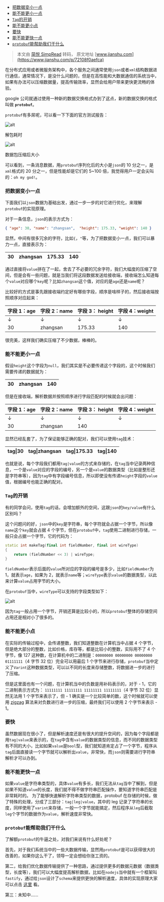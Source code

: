 - [把数据变小一点](#把数据变小一点)
- [能不能更小一点](#能不能更小一点)
- [`Tag`的开销](#tag的开销)
- [能不能更小点](#能不能更小点)
- [要快](#要快)
- [能不能更快一点](#能不能更快一点)
- [`protobuf`能帮助我们干什么](#protobuf能帮助我们干什么)

> 本文由 [简悦 SimpRead](http://ksria.com/simpread/) 转码， 原文地址 [www.jianshu.com](https://www.jianshu.com/p/72108f0aefca)

在分布式应用或者微服务架构中，各个服务之间通常使用`json`或者`xml`结构数据进行通信，通常情况下，是没什么问题的，但是在高性能和大数据通信的系统当中，如果有办法可以压缩数据量，提高传输效率，显然会给用户带来更快更流畅的体验。

google 公司就通过使用一种新的数据交换格式办到了这点，新的数据交换的格式叫做 **`protobuf`**。

`protobuf`有多屌呢，可以看一下下面的官方测试报告：

![alt](http://upload-images.jianshu.io/upload_images/4328038-586af6b3fc3228af.png)

解包耗时

![alt](http://upload-images.jianshu.io/upload_images/4328038-4c387af58311cd9c.png)

数据包压缩后大小

可以看到，一条消息数据，用`protobuf`序列化后的大小是`json`的 10 分之一，是`xml`格式的 20 分之一，但是性能却是它们的 5~100 倍，我觉得用户一定会尖叫的：`oh my god!`。

### 把数据变小一点

下面我们以`json`数据为基础出发，通过一步一步的对它进行优化，来理解`protobuf`的实现原理。

对于一条信息，`json`的表示方式为：

```json
{ "age": 30, "name": "zhangsan",  "height": 175.33, "weight": 140 }
```

显然，中间有很多冗余的字符，比如`{`，`"`等，为了把数据变小一点，我们可以暴力一点，直接表示为：

<table><thead><tr><th>30</th><th>zhangsan</th><th>175.33</th><th>140</th></tr></thead><tbody></tbody></table>

通过直接将`value`拼在了一起，舍去了不必要的冗余字符，我们大幅度的压缩了空间，但是会有一些问题，就是当我们将这段数据发送给接收端，接收端怎么知道每个`value`对应哪个`key`呢？比如`zhangsan`这个值，对应的是`age`还是`name`呢？

比较好的方式是事先跟接收端约定好有哪些字段，顺序是啥样子的，然后接收端按照顺序对应起来：

<table><thead><tr><th>字段 1：age</th><th>字段 2：name</th><th>字段 3： height</th><th>字段 4：weight</th></tr></thead><tbody><tr><td>↓</td><td>↓</td><td>↓</td><td>↓</td></tr><tr><td>30</td><td>zhangsan</td><td>175.33</td><td>140</td></tr></tbody></table>

很完美，这样我们确实压缩了不少数据，棒棒的。

### 能不能更小一点

假设`height`这个字段为`null`，我们其实是不必要传递这个字段的，这个时候我们需要传递的数据就为：

<table><thead><tr><th>30</th><th>zhangsan</th><th>140</th></tr></thead><tbody></tbody></table>

但是在接收端，解析数据并按照顺序进行字段匹配的时候就会出问题：

<table><thead><tr><th>字段 1：age</th><th>字段 2：name</th><th>字段 3： height</th><th>字段 4：weight</th></tr></thead><tbody><tr><td>↓</td><td>↓</td><td>↓</td><td>↓</td></tr><tr><td>30</td><td>zhangsan</td><td>140</td></tr></tbody></table>

显然已经乱套了，为了保证能够正确的配对，我们可以使用`tag`技术：

<table><thead><tr><th>tag|30</th><th>tag|zhangsan</th><th>tag|175.33</th><th>tag|140</th></tr></thead><tbody></tbody></table>

也就是说，每个字段我们都用`tag|value`的方式来存储的，在`tag`当中记录两种信息，一个是`value`对应的字段的编号，另一个是`value`的数据类型（比如是整形还是字符串等），因为`tag`中有字段编号信息，所以即使没有传递`height`字段的`value`值，根据编号也能正确的配对。

### `Tag`的开销

有的同学会问，使用`tag`的话，会增加额外的空间，这跟`json`的`key/value`有什么区别吗？

这个问题问的好，`json`中的`key`是字符串，每个字符就会占据一个字节，所以像`name`这个`key`就会占据 4 个字节，但在`protobuf`中，`tag`使用二进制进行存储，一般只会占据一个字节，它的代码为：

```cpp
static int makeTag(final int fieldNumber, final int wireType)
{
    return (fieldNumber << 3) | wireType;
}
```

`fieldNumber`表示后面的`value`所对应的字段的编号是多少，比如`fieldNumber`为 1，就表示`age`，如果为 2，就表示`name`等；`wireType`表示`value`的数据类型，以此来计算`value`占用字节的大小。

在`protobuf`当中，`wireType`可以支持的字段类型如下：

![alt](http://upload-images.jianshu.io/upload_images/4328038-ef794a023726e3a7.png)

因为`tag`一般占用一个字节，开销还算是比较小的，所以`protobuf`整体的存储空间占用还是相对小了很多的。

### 能不能更小点

在实际的传输过程中，会传递整数，我们知道整数在计算机当中占据 4 个字节，但是绝大部分的整数，比如价格，库存等，都是比较小的整数，实际用不了 4 个字节，像 127 这种数，在计算机中的二进制是：`00000000 00000000 00000000 01111111`（4 字节 32 位）完全可以用最后 1 个字节来进行存储，`protobuf`当中定义了`Varint`这种数据类型，可以以不同的长度来存储整数，将数据进一步的进行了压缩。

但是这里面也有一个问题，在计算机当中的负数是用补码表示的，对于 - 1，它的二进制表示方式为：
`11111111 11111111 11111111 11111111`（4 字节 32 位）显然无法用 1 个字节来表示了，但 - 1 确实是一个比较简单的数，这个时候就可以使用 [zigzag](https://link.jianshu.com?t=http%3A%2F%2Fblog.csdn.net%2Fzgwangbo%2Farticle%2Fdetails%2F51590186) 算法来对负数进行进一步的压缩，最终我们可以使用 2 个字节来表示 - 1。

### 要快

虽然数据现在很小了，但是解析速度还是有很大的提升空间的，因为每个字段都是用`tag|value`来表示的，在`tag`中含有`value`的数据类型的信息，而不同的数据类型有不同的大小，比如如果`value`是`bool`型，我们就知道肯定占了一个字节，程序从`tag`后面直接读一个字节就可以解析出`value`，非常快，而`json`则需要进行字符串解析才可以办到。

### 能不能更快一点

如果`value`是字符串类型的，具体`value`有多长，我们无法从`tag`当中了解到，但是如果不知道`value`的长度，我们就不得不做字符串匹配操作，要知道字符串匹配是非常耗时的。
为了能够快速解析字符串类型的数据，protobuf 在存储的时候，做了特殊的处理，分成了三部分：`tag|leg|value`，其中的 leg 记录了字符串的长度，同样使用了`varint`来存储，一般一个字节就能搞定，然后程序从`leg`后截取`leg`个字节的数据作为`value`，解析速度非常快。

### `protobuf`能帮助我们干什么

了解额`protobuf`的牛逼之处，对我们来说有什么好处呢？

首先，对于我们系统当中的一些大数据传输，显然用`protobuf`是可以获得很大的改善的，如果你这么干了，领导一定会想给你涨工资的。

第二，给我们优化数据传输提供了一种思路，通过提供更多的数据元数据（数据类型，长度等），我们可以大幅度提高解析数据，比如在`nodejs`当中就有一个框架叫`fastify`，通过给`json`设计了`schema`来提供更快的解析速度，具体的实现原理大家可以点击 [这里](https://link.jianshu.com?t=http%3A%2F%2Fjson-schema.org%2F) 看。

第三：未知中......
